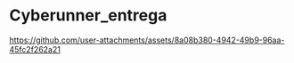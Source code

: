 # Cyberunner_entrega
https://github.com/user-attachments/assets/8a08b380-4942-49b9-96aa-45fc2f262a21
